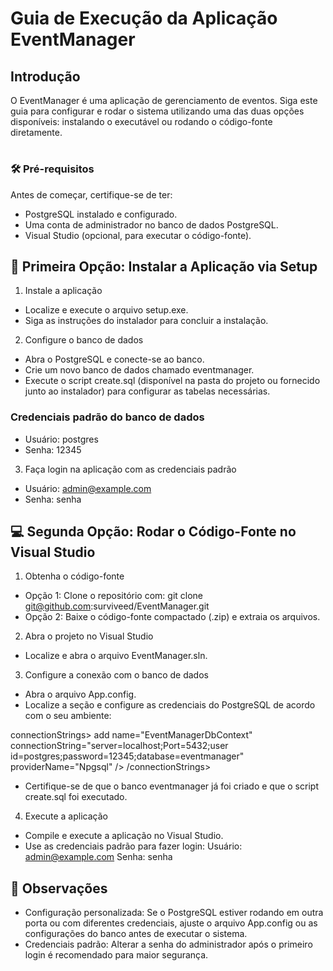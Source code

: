 # Guia de Execução da Aplicação EventManager
## Introdução
O EventManager é uma aplicação de gerenciamento de eventos. Siga este guia para configurar e rodar o sistema utilizando uma das duas opções disponíveis: instalando o executável ou rodando o código-fonte diretamente.

#

### 🛠️ Pré-requisitos
Antes de começar, certifique-se de ter:

* PostgreSQL instalado e configurado.
* Uma conta de administrador no banco de dados PostgreSQL.
* Visual Studio (opcional, para executar o código-fonte).

## 🚀 Primeira Opção: Instalar a Aplicação via Setup
1. Instale a aplicação
- Localize e execute o arquivo setup.exe.
- Siga as instruções do instalador para concluir a instalação.
2. Configure o banco de dados
- Abra o PostgreSQL e conecte-se ao banco.
- Crie um novo banco de dados chamado eventmanager.
- Execute o script create.sql (disponível na pasta do projeto ou fornecido junto ao instalador) para configurar as tabelas necessárias.
  
### Credenciais padrão do banco de dados
* Usuário: postgres
* Senha: 12345

3. Faça login na aplicação com as credenciais padrão
* Usuário: admin@example.com
* Senha: senha

## 💻 Segunda Opção: Rodar o Código-Fonte no Visual Studio
1. Obtenha o código-fonte
- Opção 1: Clone o repositório com:
git clone git@github.com:surviveed/EventManager.git
- Opção 2: Baixe o código-fonte compactado (.zip) e extraia os arquivos.
  
2. Abra o projeto no Visual Studio
- Localize e abra o arquivo EventManager.sln.
  
3. Configure a conexão com o banco de dados
- Abra o arquivo App.config.
- Localize a seção <connectionStrings> e configure as credenciais do PostgreSQL de acordo com o seu ambiente:

connectionStrings>
   add name="EventManagerDbContext" connectionString="server=localhost;Port=5432;user id=postgres;password=12345;database=eventmanager" providerName="Npgsql" />
 /connectionStrings>

- Certifique-se de que o banco eventmanager já foi criado e que o script create.sql foi executado.
  
4. Execute a aplicação
- Compile e execute a aplicação no Visual Studio.
- Use as credenciais padrão para fazer login:
Usuário: admin@example.com
Senha: senha

## 📝 Observações
* Configuração personalizada: Se o PostgreSQL estiver rodando em outra porta ou com diferentes credenciais, ajuste o arquivo App.config ou as configurações do banco antes de executar o sistema.
* Credenciais padrão: Alterar a senha do administrador após o primeiro login é recomendado para maior segurança.
